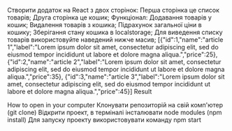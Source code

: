 Створити додаток на React з двох сторінок:
Перша сторінка це список товарів;
Друга сторінка це кошик;
Функціонал:
Додавання товарів у кошик;
Видалення товарів з кошика;
Підрахунок загальної ціни в кошику;
Зберігання стану кошика в localstorage;
Для виведення списку товарів використовуйте наведений нижче масив; [{"id":1,"name":"article 1","label":"Lorem ipsum dolor sit amet, consectetur adipiscing elit, sed do eiusmod tempor incididunt ut labore et dolore magna aliqua.","price":25}, {"id":2,"name":"article 2","label":"Lorem ipsum dolor sit amet, consectetur adipiscing elit, sed do eiusmod tempor incididunt ut labore et dolore magna aliqua.","price":35}, {"id":3,"name":"article 3","label":"Lorem ipsum dolor sit amet, consectetur adipiscing elit, sed do eiusmod tempor incididunt ut labore et dolore magna aliqua.","price":45}]
Result

How to open in your computer
Клонувати репозиторій на свій комп'ютер (git clone)
Відкрити проект, в терміналі інсталювати node modules (npm install)
Для запуску проекту використовувати команду npm start